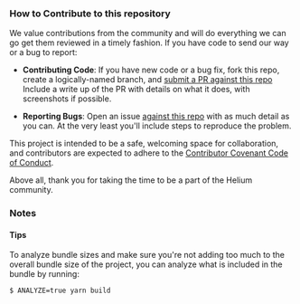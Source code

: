 ### How to Contribute to this repository

We value contributions from the community and will do everything we
can go get them reviewed in a timely fashion. If you have code to send
our way or a bug to report:

- **Contributing Code**: If you have new code or a bug fix, fork this
  repo, create a logically-named branch, and [submit a PR against this
  repo](https://github.com/helium/explorer) Include a
  write up of the PR with details on what it does, with screenshots if possible.

- **Reporting Bugs**: Open an issue [against this
  repo](https://github.com/helium/explorer/issues) with as
  much detail as you can. At the very least you'll include steps to
  reproduce the problem.

This project is intended to be a safe, welcoming space for
collaboration, and contributors are expected to adhere to the
[Contributor Covenant Code of
Conduct](http://contributor-covenant.org/).

Above all, thank you for taking the time to be a part of the Helium
community.

### Notes

#### Tips

To analyze bundle sizes and make sure you're not adding too much to
the overall bundle size of the project, you can analyze what is
included in the bundle by running:

```bash
$ ANALYZE=true yarn build
```
